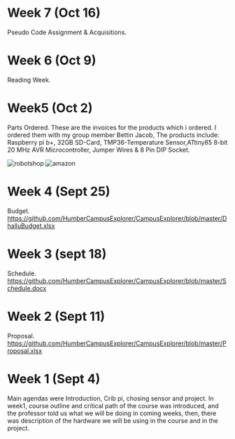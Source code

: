 

# Week 7 (Oct 16)
Pseudo Code Assignment & Acquisitions.

# Week 6 (Oct 9)
Reading Week.

# Week5 (Oct 2)
Parts Ordered.
These are the invoices for the products which i ordered. I ordered them with my group member Bettin Jacob, The products include: Raspberry pi b+, 32GB SD-Card, TMP36-Temperature Sensor,ATtiny85 8-bit 20 MHz AVR Microcontroller, Jumper Wires & 8 Pin DIP Socket.

![robotshop](https://user-images.githubusercontent.com/43186746/46379250-33a4b500-c66c-11e8-8274-a6564f25f0e2.png)
![amazon](https://user-images.githubusercontent.com/43186746/46379252-356e7880-c66c-11e8-818d-0680ee2ceb0c.png)

# Week 4 (Sept 25)
Budget.
https://github.com/HumberCampusExplorer/CampusExplorer/blob/master/DhalluBudget.xlsx

# Week 3 (sept 18)
Schedule.
https://github.com/HumberCampusExplorer/CampusExplorer/blob/master/Schedule.docx

# Week 2 (Sept 11)
Proposal.
https://github.com/HumberCampusExplorer/CampusExplorer/blob/master/Proposal.xlsx

# Week 1 (Sept 4)
Main agendas were Introduction, Crib pi, chosing sensor and project.
In week1, course outline and critical path of the course was introduced, and the professor told us what we will be doing in coming weeks, then, there was description of the hardware we will be using in the course and in the project.   

